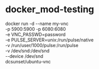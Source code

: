 # docker_mod-testing



docker run -d --name my-vnc \
  -p 5900:5900 -p 6080:6080 \
  -e VNC_PASSWD=password \
  -e PULSE_SERVER=unix:/run/pulse/native \
  -v /run/user/1000/pulse:/run/pulse \
  -v /dev/snd:/dev/snd \
  --device /dev/snd \
  dcsunset/ubuntu-vnc
